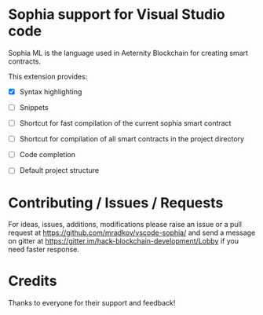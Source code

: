 # Sophia support for Visual Studio code
Sophia ML is the language used in Aeternity Blockchain for creating smart contracts.

This extension provides:
- [x] Syntax highlighting
- [ ] Snippets
- [ ] Shortcut for fast compilation of the current sophia smart  contract
- [ ] Shortcut for compilation of all smart contracts in the project directory
- [ ] Code completion
- [ ] Default project structure


# Contributing / Issues / Requests

For ideas, issues, additions, modifications please raise an issue or a pull request at https://github.com/mradkov/vscode-sophia/
and send a message on gitter at https://gitter.im/hack-blockchain-development/Lobby if you need faster response.

# Credits

Thanks to everyone for their support and feedback!
